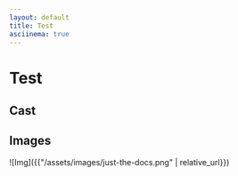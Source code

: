 ```yaml
---
layout: default
title: Test
asciinema: true
---
```


# Test

## Cast

## Images
![Img]({{"/assets/images/just-the-docs.png" | relative_url}})
